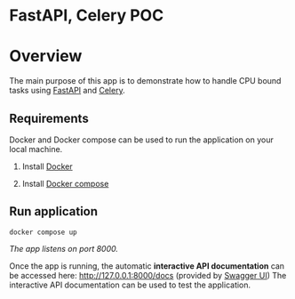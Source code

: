 # FastAPI, Celery POC

# Overview

The main purpose of this app is to demonstrate how to handle CPU bound tasks using [FastAPI](https://fastapi.tiangolo.com/) and [Celery](https://docs.celeryproject.org/en/stable/getting-started/introduction.html).

## Requirements

Docker and Docker compose can be used to run the application on your local machine.

1. Install [Docker](https://docs.docker.com/get-docker/)

2. Install [Docker compose](https://docs.docker.com/compose/install/)


## Run application
```
docker compose up
```

*The app listens on port 8000.*

Once the app is running, the automatic **interactive API documentation** can be accessed here:  http://127.0.0.1:8000/docs (provided by [Swagger UI](https://swagger.io/tools/swagger-ui/))
The interactive API documentation can be used to test the application.